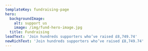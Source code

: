 ```yaml
---
templateKey: fundraising-page
hero:
  backgroundImage:
    alt: support us
    image: /img/fund-hero-image.jpg
  title: Fundraising
leadText: 'Join hundreds supporters who’ve raised £8,749.74'
newRichText: 'Join hundreds supporters who’ve raised £8,749.74'
---
```


